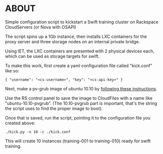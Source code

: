 ABOUT
=====

Simple configuration script to kickstart a Swift training cluster on Rackspace CloudServers (or Nova with OSAPI)

The script spins up a 1Gb instance, then installs LXC containers for the proxy server and three storage nodes on an internal private bridge.

Using IET, the LXC containers are presented with 2 physical devices each, which can be used as storage targets for swift.

To make this work, first create a yaml configuration file called "kick.conf" like so:

    { "username": "<cs-username>", "key": "<cs-api-key>" }

Next, make a pv-grub image of ubuntu 10.10 by [following these instructions](http://cloudservers.rackspacecloud.com/index.php/Using_a_Custom_Kernel_with_pv-grub "pv-grub").

Use the RS control panel to save the image to CloudFiles with a name like "ubuntu-10.10-pvgrub".  (The 10.10-pvgrub part is important, that's the string the script uses to find the proper image to boot).

Once that is saved, run the script, pointing it to the configuration file you created above:

    ./kick.py -n 10 -c ./kick.conf

This will create 10 instances (training-001 to training-010) ready for swift training.




